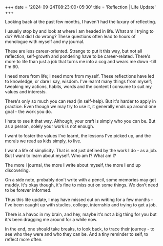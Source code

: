 +++
date = '2024-09-24T08:23:00+05:30'
title = 'Reflection | Life Update'
+++

Looking back at the past few months, I haven't had the luxury of reflecting.

I usually stop by and look at where I am headed in life. What am I trying to do? What did I do wrong? These questions often lead to hours of monologue with myself and my journal.

These are less career-oriented. Strange to put it this way, but not all reflection, self-growth and pondering have to be career-related. There's more to life than just a job that turns me into a cog and wears me down -till I'm 60.

I need more from life; I need more from myself. These reflections have led to knowledge, or dare I say, wisdom. I've learnt many things from myself; tweaking my actions, habits, words and the content I consume to suit my values and interests.

There's only so much you can read (in self-help). But it's harder to apply in practice. Even though we may try to use it, it generally ends up around one goal - the work you do.

I hate to see it that way. Although, your craft is simply who you can be. But as a person, solely your work is not enough.

I want to foster the values I've learnt, the lessons I've picked up, and the morals we read as kids simply, to live.

I want a life of simplicity. That is not just defined by the work I do - as a job. But I want to learn about myself. Who am I? What am I?

The more I journal, the more I write about myself, the more I end up discovering.

On a side note, probably don't write with a pencil, some memories may get muddy. It's okay though, it's fine to miss out on some things. We don't need to be forever informed.

Thus this life update, I may have missed out on writing for a few months - I've been caught up with studies, college, internship and trying to get a job.

There is a havoc in my brain, and hey, maybe it's not a big thing for you but it's been dragging me around for a while now.

In the end, one should take breaks, to look back, to trace their journey - to see who they were and who they can be. And a tiny reminder to self, to reflect more often.
